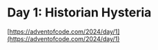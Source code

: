 # Day 1: Historian Hysteria

[https://adventofcode.com/2024/day/1](https://adventofcode.com/2024/day/1)
